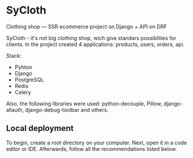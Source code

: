 # SyCloth
Clothing shop — SSR ecommerce project on Django + API on DRF

SyCloth - it's not big clothing shop, wich give standars possiblities for clients.
In the project created 4 applications: products, users, orders, api.

Stack:
 - Pyhton
 - Django
 - PostgreSQL
 - Redis
 - Celery

Also, the following libraries were used: python-decouple, Pillow, django-allauth, django-debug-toolbar and others.

## Local deployment
To begin, create a root directory on your computer. Next, open it in a code editor or IDE.
Afterwards, follow all the recommendations listed below.
  